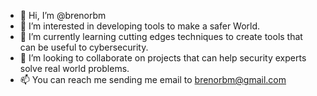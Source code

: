 - 👋 Hi, I’m @brenorbm
- 👀 I’m interested in developing tools to make a safer World.
- 🌱 I’m currently learning cutting edges techniques to create tools that can be useful to cybersecurity.
- 💞️ I’m looking to collaborate on projects that can help security experts solve real world problems.
- 📫 You can reach me sending me email to brenorbm@gmail.com

<!---
brenorbm/brenorbm is a ✨ special ✨ repository because its `README.md` (this file) appears on your GitHub profile.
You can click the Preview link to take a look at your changes.
--->
